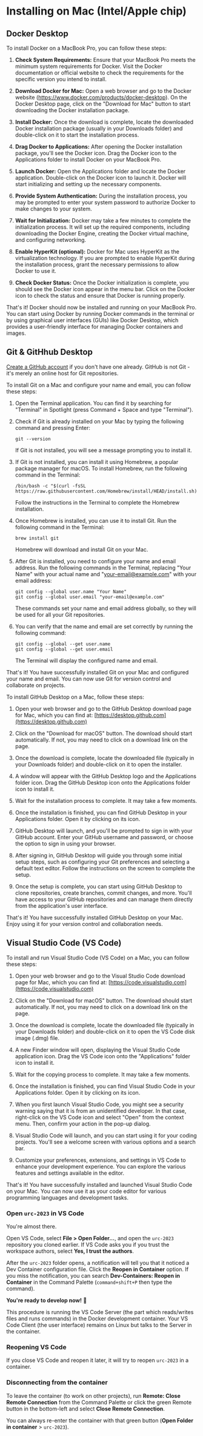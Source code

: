 # Installing on Mac (Intel/Apple chip)

## Docker Desktop


To install Docker on a MacBook Pro, you can follow these steps:

1. **Check System Requirements:** Ensure that your MacBook Pro meets the minimum system requirements for Docker. Visit the Docker documentation or official website to check the requirements for the specific version you intend to install.

2. **Download Docker for Mac:** Open a web browser and go to the Docker website (https://www.docker.com/products/docker-desktop). On the Docker Desktop page, click on the "Download for Mac" button to start downloading the Docker installation package.

3. **Install Docker:** Once the download is complete, locate the downloaded Docker installation package (usually in your Downloads folder) and double-click on it to start the installation process.

4. **Drag Docker to Applications:** After opening the Docker installation package, you'll see the Docker icon. Drag the Docker icon to the Applications folder to install Docker on your MacBook Pro.

5. **Launch Docker:** Open the Applications folder and locate the Docker application. Double-click on the Docker icon to launch it. Docker will start initializing and setting up the necessary components.

6. **Provide System Authentication:** During the installation process, you may be prompted to enter your system password to authorize Docker to make changes to your system.

7. **Wait for Initialization:** Docker may take a few minutes to complete the initialization process. It will set up the required components, including downloading the Docker Engine, creating the Docker virtual machine, and configuring networking.

8. **Enable HyperKit (optional):** Docker for Mac uses HyperKit as the virtualization technology. If you are prompted to enable HyperKit during the installation process, grant the necessary permissions to allow Docker to use it.

9. **Check Docker Status:** Once the Docker initialization is complete, you should see the Docker icon appear in the menu bar. Click on the Docker icon to check the status and ensure that Docker is running properly.

That's it! Docker should now be installed and running on your MacBook Pro. You can start using Docker by running Docker commands in the terminal or by using graphical user interfaces (GUIs) like Docker Desktop, which provides a user-friendly interface for managing Docker containers and images.

## Git & GitHhub Desktop

[Create a GitHub account](https://github.com/) if you don't have one already. GitHub is not Git - it's merely an online host for Git repositories.


To install Git on a Mac and configure your name and email, you can follow these steps:

1. Open the Terminal application. You can find it by searching for "Terminal" in Spotlight (press Command + Space and type "Terminal").

2. Check if Git is already installed on your Mac by typing the following command and pressing Enter:

   ```
   git --version
   ```

   If Git is not installed, you will see a message prompting you to install it.

3. If Git is not installed, you can install it using Homebrew, a popular package manager for macOS. To install Homebrew, run the following command in the Terminal:

   ```
   /bin/bash -c "$(curl -fsSL https://raw.githubusercontent.com/Homebrew/install/HEAD/install.sh)"
   ```

   Follow the instructions in the Terminal to complete the Homebrew installation.

4. Once Homebrew is installed, you can use it to install Git. Run the following command in the Terminal:

   ```
   brew install git
   ```

   Homebrew will download and install Git on your Mac.

5. After Git is installed, you need to configure your name and email address. Run the following commands in the Terminal, replacing "Your Name" with your actual name and "your-email@example.com" with your email address:

   ```
   git config --global user.name "Your Name"
   git config --global user.email "your-email@example.com"
   ```

   These commands set your name and email address globally, so they will be used for all your Git repositories.

6. You can verify that the name and email are set correctly by running the following command:

   ```
   git config --global --get user.name
   git config --global --get user.email
   ```

   The Terminal will display the configured name and email.

That's it! You have successfully installed Git on your Mac and configured your name and email. You can now use Git for version control and collaborate on projects.

To install GitHub Desktop on a Mac, follow these steps:

1. Open your web browser and go to the GitHub Desktop download page for Mac, which you can find at: [https://desktop.github.com](https://desktop.github.com)

2. Click on the "Download for macOS" button. The download should start automatically. If not, you may need to click on a download link on the page.

3. Once the download is complete, locate the downloaded file (typically in your Downloads folder) and double-click on it to open the installer.

4. A window will appear with the GitHub Desktop logo and the Applications folder icon. Drag the GitHub Desktop icon onto the Applications folder icon to install it.

5. Wait for the installation process to complete. It may take a few moments.

6. Once the installation is finished, you can find GitHub Desktop in your Applications folder. Open it by clicking on its icon.

7. GitHub Desktop will launch, and you'll be prompted to sign in with your GitHub account. Enter your GitHub username and password, or choose the option to sign in using your browser.

8. After signing in, GitHub Desktop will guide you through some initial setup steps, such as configuring your Git preferences and selecting a default text editor. Follow the instructions on the screen to complete the setup.

9. Once the setup is complete, you can start using GitHub Desktop to clone repositories, create branches, commit changes, and more. You'll have access to your GitHub repositories and can manage them directly from the application's user interface.

That's it! You have successfully installed GitHub Desktop on your Mac. Enjoy using it for your version control and collaboration needs.

## Visual Studio Code (VS Code)

To install and run Visual Studio Code (VS Code) on a Mac, you can follow these steps:

1. Open your web browser and go to the Visual Studio Code download page for Mac, which you can find at: [https://code.visualstudio.com](https://code.visualstudio.com)

2. Click on the "Download for macOS" button. The download should start automatically. If not, you may need to click on a download link on the page.

3. Once the download is complete, locate the downloaded file (typically in your Downloads folder) and double-click on it to open the VS Code disk image (.dmg) file.

4. A new Finder window will open, displaying the Visual Studio Code application icon. Drag the VS Code icon onto the "Applications" folder icon to install it.

5. Wait for the copying process to complete. It may take a few moments.

6. Once the installation is finished, you can find Visual Studio Code in your Applications folder. Open it by clicking on its icon.

7. When you first launch Visual Studio Code, you might see a security warning saying that it is from an unidentified developer. In that case, right-click on the VS Code icon and select "Open" from the context menu. Then, confirm your action in the pop-up dialog.

8. Visual Studio Code will launch, and you can start using it for your coding projects. You'll see a welcome screen with various options and a search bar.

9. Customize your preferences, extensions, and settings in VS Code to enhance your development experience. You can explore the various features and settings available in the editor.

That's it! You have successfully installed and launched Visual Studio Code on your Mac. You can now use it as your code editor for various programming languages and development tasks.

### Open `urc-2023` in VS Code
You're almost there.

Open VS Code, select **File > Open Folder...**, and open the `urc-2023` repository you cloned earlier. If VS Code asks you if you trust the workspace authors, select **Yes, I trust the authors**.

After the `urc-2023` folder opens, a notification will tell you that it noticed a Dev Container configuration file. Click the **Reopen in Container** option. If you miss the notification, you can search **Dev-Containers: Reopen in Container** in the Command Palette (`command+shift+P` then type the command).

**You're ready to develop now!** 🥳

This procedure is running the VS Code Server (the part which reads/writes files and runs commands) in the Docker development container. Your VS Code Client (the user interface) remains on Linux but talks to the Server in the container.

### Reopening VS Code
If you close VS Code and reopen it later, it will try to reopen `urc-2023` in a container.

### Disconnecting from the container
To leave the container (to work on other projects), run **Remote: Close Remote Connection** from the Command Palette or click the green Remote button in the bottom-left and select **Close Remote Connection**.

You can always re-enter the container with that green button (**Open Folder in container** > `urc-2023`).
